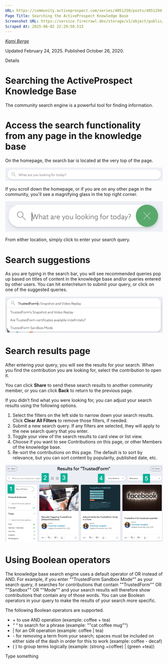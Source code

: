 ```yaml
---
URL: https://community.activeprospect.com/series/4051250/posts/4051294-searching-the-activeprospect-knowledge-base
Page Title: Searching the ActiveProspect Knowledge Base
Screenshot URL: https://service.firecrawl.dev/storage/v1/object/public/media/screenshot-d1ae61cc-8b91-4ebf-9803-ab816e6cafc9.png
Scraped At: 2025-06-02 22:29:50.515
---
```



[_Kami Berge_](https://community.activeprospect.com/memberships/8005854-kami-berge)

Updated February 24, 2025. Published October 26, 2020.

Details

# Searching the ActiveProspect Knowledge Base

The community search engine is a powerful tool for finding information.

# Access the search functionality from any page in the knowledge base

On the homepage, the search bar is located at the very top of the page.

![](images/image-1.png)

If you scroll down the homepage, or if you are on any other page in the community, you'll see a magnifying glass in the top right corner.

![](images/image-2.png)

From either location, simply click to enter your search query.

# Search suggestions

As you are typing in the search bar, you will see recommended queries pop up based on titles of content in the knowledge base and/or queries entered by other users. You can hit enter/return to submit your query, or click on one of the suggested queries.

![](images/image-3.png)

# Search results page

After entering your query, you will see the results for your search. When you find the contribution you are looking for, select the contribution to open it.

You can click **Share** to send these search results to another community member, or you can click **Back** to return to the previous page.

If you didn’t find what you were looking for, you can adjust your search results using the following options.

1. Select the filters on the left side to narrow down your search results. Click **Clear All Filters** to remove those filters, if needed.
2. Submit a new search query. If any filters are selected, they will apply to the new search query that you enter.
3. Toggle your view of the search results to card view or list view.
4. Choose if you want to see Contributions on this page, or other Members of the knowledge base.
5. Re-sort the contributions on this page. The default is to sort by relevance, but you can sort content by popularity, published date, etc.

![](images/image-4.png)

# Using Boolean operators

The knowledge base search engine uses a default operator of OR instead of AND. For example, if you enter ""TrustedForm Sandbox Mode"" as your search query, it searches for contributions that contain ""TrustedForm"" OR ""Sandbox"" OR ""Mode"" and your search results will therefore show contributions that contain any of those words. You can use Boolean operators in your query to make the results of your search more specific.

The following Boolean operators are supported.

- \+ to use AND operation (example: coffee + tea)
- “ “ to search for a phrase (example: ""cat coffee mug"")
- \| for an OR operation (example: coffee \| tea)
- \- for removing a term from your search; spaces must be included on either side of the dash in order for this to work (example: coffee - decaf)
- ( ) to group terms logically (example: (strong +coffee) \| (green +tea))

Type something
